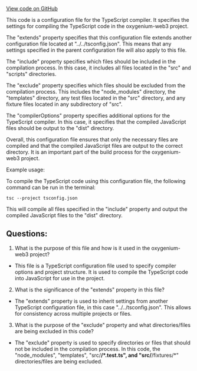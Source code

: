 [View code on GitHub](https://github.com/oxygenium/oxygenium-web3/packages/web3/tsconfig.json)

This code is a configuration file for the TypeScript compiler. It specifies the settings for compiling the TypeScript code in the oxygenium-web3 project. 

The "extends" property specifies that this configuration file extends another configuration file located at "../../tsconfig.json". This means that any settings specified in the parent configuration file will also apply to this file. 

The "include" property specifies which files should be included in the compilation process. In this case, it includes all files located in the "src" and "scripts" directories. 

The "exclude" property specifies which files should be excluded from the compilation process. This includes the "node_modules" directory, the "templates" directory, any test files located in the "src" directory, and any fixture files located in any subdirectory of "src". 

The "compilerOptions" property specifies additional options for the TypeScript compiler. In this case, it specifies that the compiled JavaScript files should be output to the "dist" directory. 

Overall, this configuration file ensures that only the necessary files are compiled and that the compiled JavaScript files are output to the correct directory. It is an important part of the build process for the oxygenium-web3 project. 

Example usage:

To compile the TypeScript code using this configuration file, the following command can be run in the terminal:

```
tsc --project tsconfig.json
```

This will compile all files specified in the "include" property and output the compiled JavaScript files to the "dist" directory.
## Questions: 
 1. What is the purpose of this file and how is it used in the oxygenium-web3 project?
- This file is a TypeScript configuration file used to specify compiler options and project structure. It is used to compile the TypeScript code into JavaScript for use in the project.

2. What is the significance of the "extends" property in this file?
- The "extends" property is used to inherit settings from another TypeScript configuration file, in this case "../../tsconfig.json". This allows for consistency across multiple projects or files.

3. What is the purpose of the "exclude" property and what directories/files are being excluded in this code?
- The "exclude" property is used to specify directories or files that should not be included in the compilation process. In this code, the "node_modules", "templates", "src/**/*.test.ts", and "src/**/fixtures/*" directories/files are being excluded.